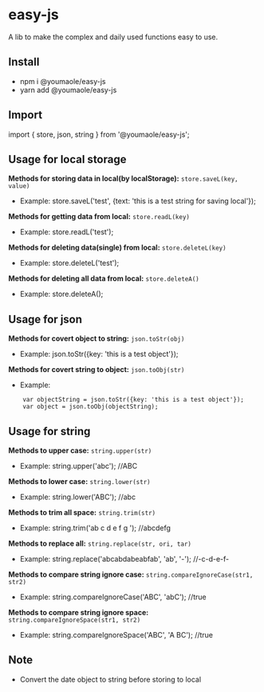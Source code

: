 # easy-js
A lib to make the complex and daily used functions easy to use.

## Install
* npm i @youmaole/easy-js
* yarn add @youmaole/easy-js

## Import
import { store, json, string } from '@youmaole/easy-js';

## Usage for local storage
**Methods for storing data in local(by localStorage):**
```store.saveL(key, value)```
- Example: store.saveL('test', {text: 'this is a test string for saving local'});

**Methods for getting data from local:**
```store.readL(key)```
- Example: store.readL('test');

**Methods for deleting data(single) from local:**
```store.deleteL(key)```
- Example: store.deleteL('test');

**Methods for deleting all data from local:**
```store.deleteA()```
- Example: store.deleteA();

## Usage for json
**Methods for covert object to string:**
```json.toStr(obj)```
- Example: json.toStr({key: 'this is a test object'});

**Methods for covert string to object:**
```json.toObj(str)```
- Example:
```
    var objectString = json.toStr({key: 'this is a test object'});
    var object = json.toObj(objectString);
```

## Usage for string
**Methods to upper case:**
```string.upper(str)```
- Example: string.upper('abc'); //ABC

**Methods to lower case:**
```string.lower(str)```
- Example: string.lower('ABC'); //abc

**Methods to trim all space:**
```string.trim(str)```
- Example: string.trim('ab c d e f g  '); //abcdefg

**Methods to replace all:**
```string.replace(str, ori, tar)```
- Example: string.replace('abcabdabeabfab', 'ab', '-'); //-c-d-e-f-

**Methods to compare string ignore case:**
```string.compareIgnoreCase(str1, str2)```
- Example: string.compareIgnoreCase('ABC', 'abC'); //true

**Methods to compare string ignore space:**
```string.compareIgnoreSpace(str1, str2)```
- Example: string.compareIgnoreSpace('ABC', 'A BC'); //true

## Note
- Convert the date object to string before storing to local
